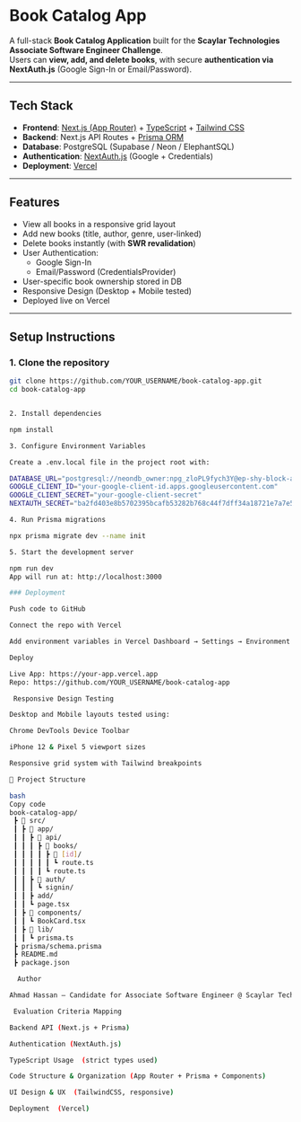 #  Book Catalog App

A full-stack **Book Catalog Application** built for the **Scaylar Technologies Associate Software Engineer Challenge**.  
Users can **view, add, and delete books**, with secure **authentication via NextAuth.js** (Google Sign-In or Email/Password).  

---

##  Tech Stack

- **Frontend**: [Next.js (App Router)](https://nextjs.org/) + [TypeScript](https://www.typescriptlang.org/) + [Tailwind CSS](https://tailwindcss.com/)  
- **Backend**: Next.js API Routes + [Prisma ORM](https://www.prisma.io/)  
- **Database**: PostgreSQL (Supabase / Neon / ElephantSQL)  
- **Authentication**: [NextAuth.js](https://next-auth.js.org/) (Google + Credentials)  
- **Deployment**: [Vercel](https://vercel.com/)  

---

## Features

- View all books in a responsive grid layout  
- Add new books (title, author, genre, user-linked)  
- Delete books instantly (with **SWR revalidation**)  
- User Authentication:
  - Google Sign-In
  - Email/Password (CredentialsProvider)  
- User-specific book ownership stored in DB  
- Responsive Design (Desktop + Mobile tested)  
- Deployed live on Vercel  

---

## Setup Instructions

### 1. Clone the repository
```bash
git clone https://github.com/YOUR_USERNAME/book-catalog-app.git
cd book-catalog-app


2. Install dependencies

npm install

3. Configure Environment Variables

Create a .env.local file in the project root with:

DATABASE_URL="postgresql://neondb_owner:npg_zloPL9fych3Y@ep-shy-block-advztqcu-pooler.c-2.us-east-1.aws.neon.tech/neondb?sslmode=require&channel_binding=require"
GOOGLE_CLIENT_ID="your-google-client-id.apps.googleusercontent.com"
GOOGLE_CLIENT_SECRET="your-google-client-secret"
NEXTAUTH_SECRET="ba2fd403e8b5702395bcafb53282b768c44f7dff34a18721e7a7e560b92ffb82"

4. Run Prisma migrations

npx prisma migrate dev --name init

5. Start the development server

npm run dev
App will run at: http://localhost:3000

### Deployment

Push code to GitHub

Connect the repo with Vercel

Add environment variables in Vercel Dashboard → Settings → Environment Variables

Deploy 

Live App: https://your-app.vercel.app
Repo: https://github.com/YOUR_USERNAME/book-catalog-app

 Responsive Design Testing

Desktop and Mobile layouts tested using:

Chrome DevTools Device Toolbar

iPhone 12 & Pixel 5 viewport sizes

Responsive grid system with Tailwind breakpoints

📂 Project Structure

bash
Copy code
book-catalog-app/
 ┣ 📂 src/
 ┃ ┣ 📂 app/
 ┃ ┃ ┣ 📂 api/
 ┃ ┃ ┃ ┣ 📂 books/
 ┃ ┃ ┃ ┃ ┣ 📂 [id]/
 ┃ ┃ ┃ ┃ ┃ ┗ route.ts  
 ┃ ┃ ┃ ┃ ┗ route.ts    
 ┃ ┃ ┣ 📂 auth/
 ┃ ┃ ┃ ┗ signin/        
 ┃ ┃ ┣ add/            
 ┃ ┃ ┗ page.tsx        
 ┃ ┣ 📂 components/
 ┃ ┃ ┗ BookCard.tsx    
 ┃ ┣ 📂 lib/
 ┃ ┃ ┗ prisma.ts       
 ┣ prisma/schema.prisma
 ┣ README.md
 ┣ package.json

  Author

Ahmad Hassan – Candidate for Associate Software Engineer @ Scaylar Technologies

 Evaluation Criteria Mapping

Backend API (Next.js + Prisma) 

Authentication (NextAuth.js) 

TypeScript Usage  (strict types used)

Code Structure & Organization (App Router + Prisma + Components)

UI Design & UX  (TailwindCSS, responsive)

Deployment  (Vercel)